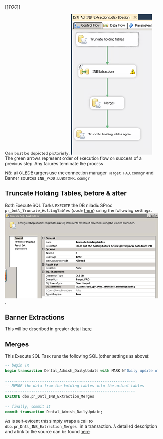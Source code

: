[[_TOC_]]

Can best be depicted pictorially:
 ![Control_Flow.png](/.attachments/Control_Flow-58d77829-9354-4d02-b523-37a460f9f0af.png)
The green arrows represent order of execution flow on success of a previous step. Any
failures terminate the process

NB: all OLEDB targets use the connection manager `Target FAD.conmgr` and Banner sources `INB_PROD.LUBSTXFR.conmgr`

## Truncate Holding Tables, before & after

Both Execute SQL Tasks `EXECUTE` the DB niladic SProc `pr_Dntl_Truncate_HoldingTables` (code [here](https://universityofleeds.visualstudio.com/FAD/FAD%20Team/_git/FAD-SSDT?path=%2FFAD%2Fdbo%2FStored%20Procedures%2Fpr_Dntl_Truncate_HoldingTables.sql&version=GBmaster)) using the following settings:
 ![Dentatl_admish_trunc_H_Table.PNG](/.attachments/Dentatl_admish_trunc_H_Table-648b7c5b-56a3-42a5-8806-2ad305fa1e42.PNG).

## Banner Extractions

This will be described in greater detail [here](/Intro/SSIS-Package/Logical-Data-Map)

## Merges

This Execute SQL Task runs the following SQL (other settings as above):
``` sql
-- begin TX
begin transaction Dental_Admish_DailyUpdate with MARK N'Daily update of Dental Admissions data';

------------------------------------------------------------
-- MERGE the data from the holding tables into the actual tables
------------------------------------------------------------
EXECUTE dbo.pr_Dntl_INB_Extraction_Merges

-- finally, commit it
commit transaction Dental_Admish_DailyUpdate;
```

As is self-evident this simply wraps a call to `dbo.pr_Dntl_INB_Extraction_Merges
` in a transaction.
A detailed description and a link to the source can be found [here](https://universityofleeds.visualstudio.com/FAD/_wiki/wikis/FAD.wiki?wikiVersion=GBwikiMaster&pagePath=%2FIntro%2FData%20Dictionary%2FStored%20Procedures&anchor=pr_dntl_inb_extraction_merges)
